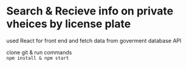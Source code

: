 # Search & Recieve info on private vheices by license plate

used React for front end and fetch data from goverment database API

clone git & run commands\
 ```npm install & npm start```